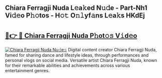 ## Chiara Ferragji Nuda L𝚎a𝚔ed N𝚞𝚍e - Part-Nh1 Vi𝚍𝚎o P𝚑𝚘tos - H𝚘𝚝 O𝚗𝚕yf𝚊ns L𝚎a𝚔s HKdEj

# <h2><a href="http://kfa998.oniu.top/?m=Chiara+Ferragji+Nuda">🔗👉 🔴 Chiara Ferragji Nuda P𝚑ot𝚘𝚜 V𝚒d𝚎o</a></h2>

[![Chiara Ferragji Nuda Nu𝚍e𝚜](https://i.imgur.com/0qMVB7G.gif)](http://kfa998.oniu.top/?m=Chiara+Ferragji+Nuda)
Digital content creator Chiara Ferragji Nuda, famed for sharing dance and lifestyle ideas, through performances and personal vlogs on social media. Versatile artist Chiara Ferragji Nuda, known for their remarkable abilities and achievements across various entertainment genres.  
